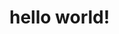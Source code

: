 <!DOCTYPE html>
  <html>
   <head>
	<title>hello world!</title>
     </head>
     <body>
    <h1>hello world!</h1>
   </body>
  </html>
